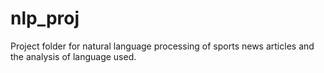 # nlp_proj
Project folder for natural language processing of sports news articles and the analysis of language used.
